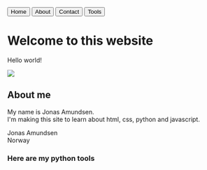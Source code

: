 <!DOCTYPE: html>
<html lang="en">
  <head>
    <title>Page title</title>
    <meta charset="UTF-8">
    <meta name="Author" content="Jonas Amundsen">
    <meta name="Description" content="Test">
    <meta name="keywords" content="HTML, CSS, Python, Javascript">
    <meta name="viewport" content="width=device-width, initial-scale=1.0">
    <link rel="stylesheet" href="styles.css">
    <script src="scripts.js"></script>
  </head>
  <body>
    <div class="content">
      <div class="tab">
        <button class="tablink" onclick="openTab(event, 'home')" id="defaultOpen">Home</button>
        <button class="tablink" onclick="openTab(event, 'about')">About</button>
        <button class="tablink" onclick="openTab(event, 'contact')">Contact</button>
        <button class="tablink" onclick="openTab(event, 'tools')">Tools</button>
      </div>
      <div id="home" class="tabcontent">
        <div class="header">
          <h1>Welcome to this website</h1>
          <p>Hello world!</p>
        </div>
        <img src="https://i.imgur.com/drq7rf3.gif">
      </div>
      <div id="about" class="tabcontent">
        <h2>About me</h2>
        <p>My name is Jonas Amundsen.<br>
          I'm making this site to learn about html, css, python and javascript.
        </p>
      </div>
      <div id="contact" class="tabcontent">
        Jonas Amundsen<br>
        Norway
      </div>
      <div id="tools" class="tabcontent">
        <h3>Here are my python tools</h3>
      </div>
    </div>
    <script>
      document.getElementById("defaultOpen").click();
    </script>
  </body>
</html>
